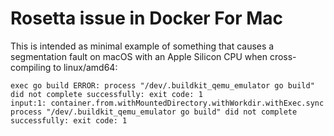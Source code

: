 # Rosetta issue in Docker For Mac

This is intended as minimal example of something that causes a segmentation fault on macOS with an Apple Silicon CPU when cross-compiling to linux/amd64:

```
exec go build ERROR: process "/dev/.buildkit_qemu_emulator go build" did not complete successfully: exit code: 1
input:1: container.from.withMountedDirectory.withWorkdir.withExec.sync process "/dev/.buildkit_qemu_emulator go build" did not complete successfully: exit code: 1
```
